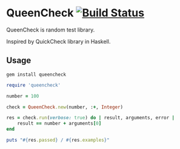 # QueenCheck [![Build Status](https://secure.travis-ci.org/rosylilly/QueenCheck.png)](http://travis-ci.org/rosylilly/QueenCheck)

QueenCheck is random test library.

Inspired by QuickCheck library in Haskell.

## Usage

```shell
gem install queencheck
```

```ruby
require 'queencheck'

number = 100

check = QueenCheck.new(number, :+, Integer)

res = check.run(verbose: true) do | result, arguments, error |
    result == number + arguments[0]
end

puts "#{res.passed} / #{res.examples}"
```
